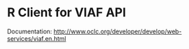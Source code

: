 # R Client for VIAF API

Documentation:
  http://www.oclc.org/developer/develop/web-services/viaf.en.html

